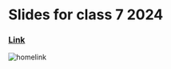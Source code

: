 # Slides for class 7 2024
### [Link](https://mns.uestc.cn/course/talk_stucareer)

![homelink](https://github.com/user-attachments/assets/9bfb330c-4ef6-4e70-afe4-1bfb81dc198c)
